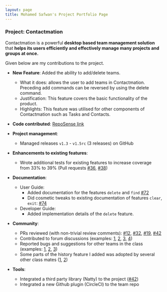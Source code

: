 ```yaml
---
layout: page
title: Mohamed Safwan's Project Portfolio Page
---
```


### Project: Contactmation

Contactmation is a powerful **desktop based team management solution** that **helps its users efficiently and
effectively manage many projects and groups at once.**

Given below are my contributions to the project.

* **New Feature**: Added the ability to add/delete teams.
    * What it does: allows the user to add teams in Contactmation. Preceding add commands can be reversed by using the 
  delete command.
    * Justification: This feature covers the basic functionality of the product.
    * Highlights: This feature was utilised for other components of Contactmation such as Tasks and Contacts.
    

* **Code contributed**: [RepoSense link]()

* **Project management**:
    * Managed releases `v1.3` - `v1.5rc` (3 releases) on GitHub

* **Enhancements to existing features**:
    * Wrote additional tests for existing features to increase coverage from 33% to 39% (Pull requests [\#36](), [\#38]())

* **Documentation**:
    * User Guide:
        * Added documentation for the features `delete` and `find` [\#72]()
        * Did cosmetic tweaks to existing documentation of features `clear`, `exit`: [\#74]()
    * Developer Guide:
        * Added implementation details of the `delete` feature.

* **Community**:
    * PRs reviewed (with non-trivial review comments): [\#12](), [\#32](), [\#19](), [\#42]()
    * Contributed to forum discussions (examples: [1](), [2](), [3](), [4]())
    * Reported bugs and suggestions for other teams in the class (examples: [1](), [2](), [3]())
    * Some parts of the history feature I added was adopted by several other class mates ([1](), [2]())

* **Tools**:
    * Integrated a third party library (Natty) to the project ([\#42]())
    * Integrated a new Github plugin (CircleCI) to the team repo

